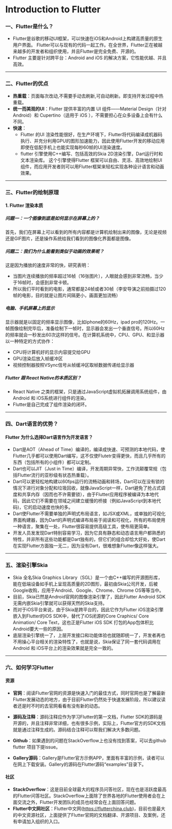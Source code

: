 # Introduction to Flutter

### 一、Flutter是什么？

 - Flutter是谷歌的移动UI框架，可以快速在iOS和Android上构建高质量的原生用户界面。 Flutter可以与现有的代码一起工作。在全世界，Flutter正在被越来越多的开发者和组织使用，并且Flutter是完全免费、开源的。
 - Flutter 主要是针对跨平台：Android and iOS 的解决方案，它性能优越、并且高效。
 ---
 ### 二、Flutter的优点
 
 - **热重载**：页面每次改动,不需要手动去刷新,可自动刷新。即支持开发过程中热重载。
 - **统一而美观的UI**：Flutter 提供丰富的内置 UI 组件——Material Design（针对 Android）和  Cupertino（适用于 iOS ），不需要担心在众多设备上会有什么不同。
 - **快速**：
	 - Flutter 的UI 渲染性能很好，在生产环境下，Flutter将代码编译成机器码执行、并充分利用GPU的图形加速能力，因此使用Flutter开发的移动应用即使在低配手机上也能实现每秒60帧的UI渲染速度。
	 - flutter 引擎使用C++编写、包括高效的Skia 2D渲染引擎，Dart运行时和文本渲染库。 这个引擎使得Flutter 框架可以自由、灵活、高效地绘制UI组件，而应用开发者则可以用Flutter框架来轻松实现各种设计语言和动画效果。
---
### 三、Flutter的绘制原理

#### 1. Flutter 渲染本质
##### 问题一：一个图像到底是如何显示在屏幕上的？

首先，我们在屏幕上可以看到的所有内容都是计算机绘制出来的图像，无论是视频还是GIF图片，还是操作系统给我们看到的图像化界面都是图像。

##### 问题二：我们为什么能看到类似于动画的效果呢？

这是因为播放的速度非常的快，研究表明：

-   当图片连续播放的频率超过16帧（16张图片），人眼就会感到非常流畅，当少于16帧时，会感到非常卡顿。
-   所以我们平时看到的电影，通常都是24帧或者30帧（李安导演之前拍摄过120帧的电影，目的就是让图片间隔更小，画面更加流畅）

##### 电脑、手机屏幕上的显示

显示器就是以固定的频率显示图像，比如iphone的60Hz，ipad pro的120Hz。一帧图像绘制完毕后，准备绘制下一帧时，显示器会发出一个垂直信号。所以60Hz的频率就会一秒发出60次这样的信号。在计算机系统中，CPU、GPU、和显示器以一种特定的方式协作：

-   CPU将计算机好的显示内容提交给GPU
-   GPU渲染后放入帧缓冲区
-   视频控制器按照VSync信号从帧缓冲区取帧数据传递给显示器
##### Flutter 跟 React Native的本质区别？

-   React Native 之类的框架，只是通过JavaScript虚拟机拓展调用系统组件，由Android 和 iOS系统进行组件的渲染。
-   Flutter是自己完成了组件渲染的闭环。
- --
### 四、Dart语言的优势？

#### Flutter 为什么选择Dart语言作为开发语言？

-   Dart是AOT（Ahead of Time）编译的，编译成快速、可预测的本地代码，使Flutter几乎都可以使用Dart编写，这不仅使Flutetr变得更快，而且几乎所有的东西（包括所有的小组件）都可以定制。
-   Dart也可以JIT（Just in Time）编译，开发周期异常快，工作流颠覆常规（包括Flutter流行的亚秒级有状态热重载）。
-   Dart可以更轻松地构建以60fps运行的流畅动画和转场，Dart可以在没有锁的情况下进行对象分配和垃圾回收，就像JavaScript一样，Dart避免了抢占式调度和共享内存（因而也不许需要锁），由于Flutter应用程序被编译为本地代码，因此它们不需要在领域之间建立缓慢的桥接（例如JavaScript到本地代码)，它的启动速度也快的多。
-   Dart使Flutter不需要单独的声明式布局语言，如JSX或XML，或单独的可视化界面构建器，因为Dart的声明式编译布局易于阅读和可视化，所有的布局使用一种语言，聚集在一处，Flutter很容易提供高级工具，使布局更简单。
-   开发人员发发现Dart特别容易学习，因为它具有静态和动态语言用户都熟悉的特性，并非所有这些功能都是Dart独有的，但它们的组合却恰大好处，使Dart在实现Flutter方面独一无二，因为没有Dart，很难想象Flutter像这样强大。
- --
### 五、渲染引擎Skia

-   Skia 全名Skia Graphics Library（SGL）是一个由C++编写的开源图形库，能在低端设备如手机上呈现高质量的2D图形，最初由Skia公司开发，后被Google收购，应用于Android、Google、Chrome、Chrome OS等等当中。
-   目前，Skia已然是Android官网的图像渲染引擎了，因此Flutter Android SDK无需内嵌Skia引擎就可以获得天然的Skia支持。
-   而对于iOS平台来说，由于Skia是跨平台的，因此它作为Flutter iOS渲染引擎嵌入到Flutter的iOS SDK中，替代了iOS闭源的Core Craphics/ Core Animation/ Core Text，这也正是Flutter iOS SDK 打包的App包体积比Android要大一些的原因。
-   底层渲染引擎统一了，上层开发接口和功能体验也就随即统一了，开发者再也不用操心平台相关的渲染特性了，也就是说，Skia保证了同一套代码调用在Android 和 iOS平台上的渲染效果就是完全一致的。
---
### 六、如何学习Flutter
#### 资源

-   **官网**：阅读Flutter官网的资源是快速入门的最佳方式，同时官网也是了解最新Flutter发展动态的地方，由于目前Flutter仍然处于快速发展阶段，所以建议读者还是时不时的去官网看看有没有新的动态。
    
-   **源码及注释**：源码注释应作为学习Flutter的第一文档，Flutter SDK的源码是开源的，并且注释非常详细，也有很多示例，实际上，Flutter官方的SDK文档就是通过注释生成的。源码结合注释可以帮我们解决大多数问题。
    
-   **Github**：如果遇到的问题在StackOverflow上也没有找到答案，可以去github flutter 项目下提issue。
    
-   **Gallery源码**：Gallery是Flutter官方示例APP，里面有丰富的示例，读者可以在网上下载安装。Gallery的源码在Flutter源码“examples”目录下。
    

#### 社区

-   **StackOverflow**：这是目前全球最大的程序员问答社区，现在也是活跃度最高的Flutter问答社区。StackOverflow上面除了世界各地的Flutter使用者会在上面交流之外，Flutter开发团队的成员也经常会在上面回答问题。
-   **Flutter中文网社区**：Flutter中文网(https://flutterchina.club)，目前也是最大的中文资源社区，上面提供了Flutter官网的文档翻译、开源项目、及案例，还有申请加入组织的入口。
